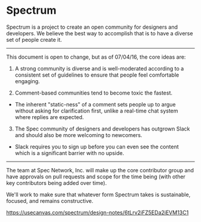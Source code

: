 # Spectrum

Spectrum is a project to create an open community for designers and developers. We believe the best way to accomplish that is to have a diverse set of people create it.

---

This document is open to change, but as of 07/04/16, the core ideas are:

1. A strong community is diverse and is well-moderated according to a consistent set of guidelines to ensure that people feel comfortable engaging.

2. Comment-based communities tend to become toxic the fastest.
  - The inherent "static-ness" of a comment sets people up to argue without asking for clarification first, unlike a real-time chat system where replies are expected.

3. The Spec community of designers and developers has outgrown Slack and should also be more welcoming to newcomers.
  - Slack requires you to sign up before you can even see the content which is a significant barrier with no upside.

---

The team at Spec Network, Inc. will make up the core contributor group and have approvals on pull requests and scope for the time being (with other key contributors being added over time). 

We'll work to make sure that whatever form Spectrum takes is sustainable, focused, and remains constructive.

https://usecanvas.com/spectrum/design-notes/6tLrv2iFZ5EDa2iEVM13C1
